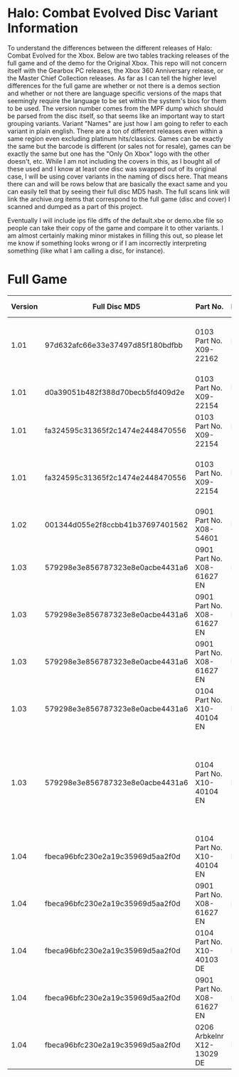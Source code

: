 # Halo: Combat Evolved Disc Variant Information
To understand the differences between the different releases of Halo: Combat Evolved for the Xbox. Below are two tables tracking releases of the full game and of the demo for the Original Xbox. This repo will not concern itself with the Gearbox PC releases, the Xbox 360 Anniversary release, or the Master Chief Collection releases. As far as I can tell the higher level differences for the full game are whether or not there is a demos section and whether or not there are language specific versions of the maps that seemingly require the language to be set within the system's bios for them to be used. The version number comes from the MPF dump which should be parsed from the disc itself, so that seems like an important way to start grouping variants. Variant "Names" are just how I am going to refer to each variant in plain english. There are a ton of different releases even within a same region even excluding platinum hits/classics. Games can be exactly the same but the barcode is different (or sales not for resale), games can be exactly the same but one has the "Only On Xbox" logo with the other doesn't, etc. While I am not including the covers in this, as I bought all of these used and I know at least one disc was swapped out of its original case, I will be using cover variants in the naming of discs here. That means there can and will be rows below that are basically the exact same and you can easily tell that by seeing their full disc MD5 hash. The full scans link will link the archive.org items that correspond to the full game (disc and cover) I scanned and dumped as a part of this project. 

Eventually I will include ips file diffs of the default.xbe or demo.xbe file so people can take their copy of the game and compare it to other variants. I am almost certainly making minor mistakes in filling this out, so please let me know if something looks wrong or if I am incorrectly interpreting something (like what I am calling a disc, for instance).


# Full Game

| Version  | Full Disc MD5 | Part No. | Region | Variant "Name" | Disc Image | Full Scans |
| ------------- | ------------- | ------------- | ------------- | ------------- | ------------- | ------------- |
| 1.01  | 97d632afc66e33e37497d85f180bdfbb  | 0103 Part No. X09-22162  | NTSC-J | South Korea Only On Xbox Game Of The Year Edition  | Content Cell  | Content Cell  |
| 1.01  | d0a39051b482f388d70becb5fd409d2e  | 0103 Part No. X09-22154  | NTSC-J | Asia Not For Resale Reflection  | Content Cell  | Content Cell  |
| 1.01  | fa324595c31365f2c1474e2448470556  | 0103 Part No. X09-22154  | NTSC-J | Asia Not For Resale No Reflection  | Content Cell  | Content Cell  |
| 1.01  | fa324595c31365f2c1474e2448470556  | 0103 Part No. X09-22154  | NTSC-J | Asia Not For Resale No Reflection Not For Resale | Content Cell  | Content Cell  |
| 1.02  | 001344d055e2f8ccbb41b37697401562  | 0901 Part No. X08-54601  | NTSC | North American Only On Xbox | Content Cell  | Content Cell  |
| 1.03  | 579298e3e856787323e8e0acbe4431a6  | 0901 Part No. X08-61627 EN  | PAL | Australia Classics Not For Resale | Content Cell  | Content Cell  |
| 1.03  | 579298e3e856787323e8e0acbe4431a6  | 0901 Part No. X08-61627 EN  | PAL | Australia Not For Resale | Content Cell  | Content Cell  |
| 1.03  | 579298e3e856787323e8e0acbe4431a6  | 0901 Part No. X08-61627 EN  | PAL | Australia Only On Xbox | Content Cell  | Content Cell  |
| 1.03  | 579298e3e856787323e8e0acbe4431a6  | 0104 Part No. X10-40104 EN  | PAL | Australia Best Of Classics | Content Cell  | Content Cell  |
| 1.03  | 579298e3e856787323e8e0acbe4431a6  | 0104 Part No. X10-40104 EN  | PAL | Europe Only On Xbox Software in English, Manual in Danish, Finnish, Norwegian, and Sweden | Content Cell  | Content Cell  |
| 1.04  | fbeca96bfc230e2a19c35969d5aa2f0d  | 0104 Part No. X10-40104 EN  | PAL | French Version Classics | Content Cell  | Content Cell  |
| 1.04  | fbeca96bfc230e2a19c35969d5aa2f0d  | 0901 Part No. X08-61627 EN  | PAL | French Only On Xbox | Content Cell  | Content Cell  |
| 1.04  | fbeca96bfc230e2a19c35969d5aa2f0d  | 0104 Part No. X10-40103 DE  | PAL | German Classics | Content Cell  | Content Cell  |
| 1.04  | fbeca96bfc230e2a19c35969d5aa2f0d  | 0901 Part No. X08-61627 EN  | PAL | German Only On Xbox | Content Cell  | Content Cell  |
| 1.04  | fbeca96bfc230e2a19c35969d5aa2f0d  | 0206 Arbkelnr X12-13029 DE  | PAL | German Only On Xbox | Content Cell  | Content Cell  |

